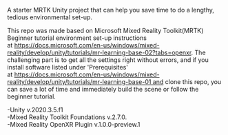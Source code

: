 A starter MRTK Unity project that can help you save time to do a lengthy, tedious environmental set-up.

This repo was made based on Microsoft Mixed Reality Toolkit(MRTK) Beginner tutorial environment set-up instructions at https://docs.microsoft.com/en-us/windows/mixed-reality/develop/unity/tutorials/mr-learning-base-02?tabs=openxr. The challenging part is to get all the settings right without errors, and if you install software listed under 'Prerequisites' at https://docs.microsoft.com/en-us/windows/mixed-reality/develop/unity/tutorials/mr-learning-base-01 and clone this repo, you can save a lot of time and immediately build the scene or follow the beginner tutorial.

-Unity v.2020.3.5.f1 <br>
-Mixed Reality Toolkit Foundations v.2.7.0.  <br>
-Mixed Reality OpenXR Plugin v.1.0.0-preview.1  <br>
